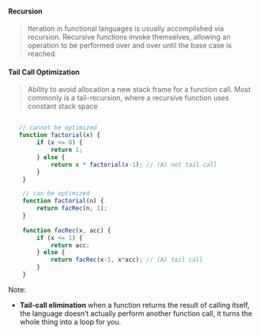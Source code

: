 #### Recursion

> Iteration in functional languages is usually accomplished via recursion. Recursive functions invoke themselves, allowing an operation to be performed over and over until the base case is reached.


#### Tail Call Optimization

> Ability to avoid allocation a new stack frame for a  function call. Most commonly is a tail-recursion, where a recursive function uses constant stack space


```js

   // cannot be optimized
   function factorial(x) {
        if (x <= 0) {
            return 1;
        } else {
            return x * factorial(x-1); // (A) not tail call
        }
    }

    // can be optimized
    function factorial(n) {
        return facRec(n, 1);
    }
    
    function facRec(x, acc) {
        if (x <= 1) {
            return acc;
        } else {
            return facRec(x-1, x*acc); // (A) tail call
        }
    }
``` 

Note: 

- **Tail-call elimination**
	when a function returns the result of calling itself, the language doesn’t actually perform another function call, it turns the whole thing into a loop for you.
